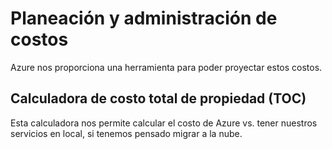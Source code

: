 # Planeación y administración de costos

Azure nos proporciona una herramienta para poder proyectar estos costos.

## Calculadora de costo total de propiedad (TOC)

Esta calculadora nos permite calcular el costo de Azure vs. tener nuestros servicios en local, si tenemos pensado migrar a la nube.

[//]: # (TO DO)
